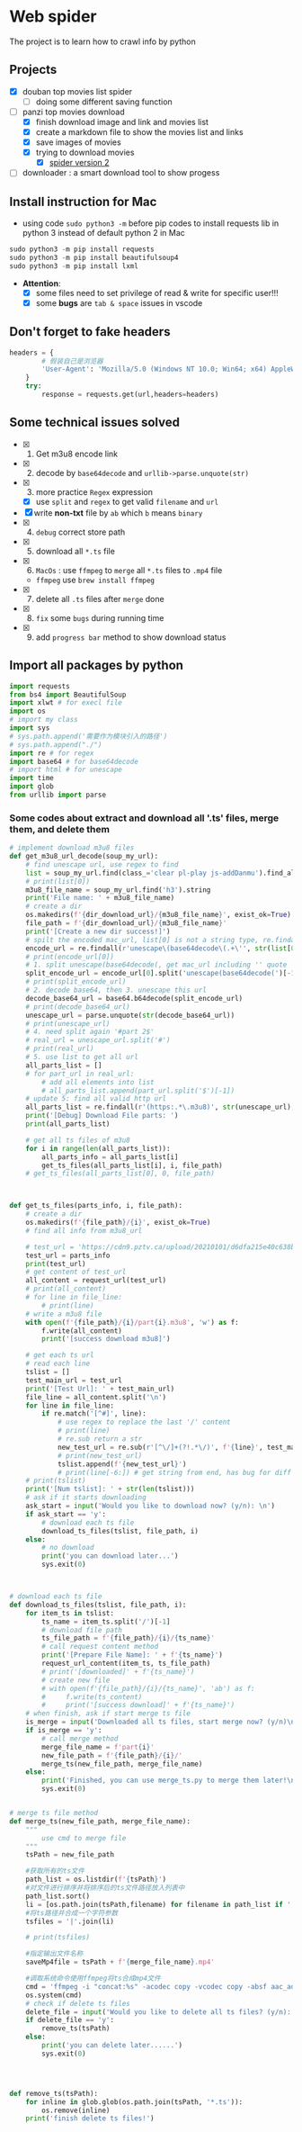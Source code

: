# Web spider
The project is to learn how to crawl info by python
## Projects
- [x] douban top movies list spider
    - [ ] doing some different saving function
- [ ] panzi top movies download
    - [x] finish download image and link and movies list
    - [x] create a markdown file to show the movies list and links
    - [x] save images of movies
    - [x] trying to download movies
        - [x] [spider version 2](/pangzi_tv_spider_v2.py)
- [ ] downloader : a smart download tool to show progess

## Install instruction for Mac
- using code `sudo python3 -m` before pip codes to install requests lib in python 3 instead of default python 2 in Mac
```python
sudo python3 -m pip install requests
sudo python3 -m pip install beautifulsoup4
sudo python3 -m pip install lxml
```
- **Attention**: 
    - [x] some files need to set privilege of read & write for specific user!!! 
    - [x] some **bugs** are `tab & space` issues in vscode
## Don't forget to fake headers
```python
headers = {
        # 假装自己是浏览器
        'User-Agent': 'Mozilla/5.0 (Windows NT 10.0; Win64; x64) AppleWebKit/537.36 (KHTML, like Gecko) Chrome/77.0.3865.120 Safari/537.36',
    }
    try:
        response = requests.get(url,headers=headers)
```

## Some technical issues solved
- [x] 1. Get m3u8 encode link
- [x] 2. decode by `base64decode` and `urllib->parse.unquote(str)`
- [x] 3. more practice `Regex` expression
    - [x] use `split` and `regex` to get valid `filename` and `url`
- [x] write **non-txt** file by `ab` which `b` means `binary`
- [x] 4. `debug` correct store path
- [x] 5. download all `*.ts` file
- [x] 6. `MacOs` : use `ffmpeg` to `merge` all `*.ts` files to `.mp4` file
    - `ffmpeg` use `brew install ffmpeg`
- [x] 7. delete all `.ts` files after `merge` done
- [x] 8. `fix` some `bugs` during running time
- [x] 9. add `progress bar` method to show download status

## Import all packages by python
```python
import requests
from bs4 import BeautifulSoup
import xlwt # for execl file
import os
# import my class
import sys
# sys.path.append('需要作为模块引入的路径')
# sys.path.append("./")
import re # for regex
import base64 # for base64decode
# import html # for unescape
import time
import glob
from urllib import parse
```


### Some codes about extract and download all '.ts' files, merge them, and delete them
```python
# implement download m3u8 files
def get_m3u8_url_decode(soup_my_url):
    # find unescape url, use regex to find
    list = soup_my_url.find(class_='clear pl-play js-addDanmu').find_all('script')
    # print(list[0])
    m3u8_file_name = soup_my_url.find('h3').string
    print('File name: ' + m3u8_file_name)
    # create a dir
    os.makedirs(f'{dir_download_url}/{m3u8_file_name}', exist_ok=True)
    file_path = f'{dir_download_url}/{m3u8_file_name}'
    print('[Create a new dir success!]')
    # spilt the encoded mac_url, list[0] is not a string type, re.findall returns a list
    encode_url = re.findall(r'unescape\(base64decode\(.+\'', str(list[0]), re.M | re.VERBOSE | re.DOTALL)
    # print(encode_url[0])
    # 1. split unescape(base64decode(, get mac_url including '' quote
    split_encode_url = encode_url[0].split('unescape(base64decode(')[-1]
    # print(split_encode_url)
    # 2. decode base64, then 3. unescape this url
    decode_base64_url = base64.b64decode(split_encode_url)
    # print(decode_base64_url)
    unescape_url = parse.unquote(str(decode_base64_url))
    # print(unescape_url)
    # 4. need split again '#part 2$'
    # real_url = unescape_url.split('#')
    # print(real_url)
    # 5. use list to get all url
    all_parts_list = []
    # for part_url in real_url:
        # add all elements into list
        # all_parts_list.append(part_url.split('$')[-1])
    # update 5: find all valid http url
    all_parts_list = re.findall(r'(https:.*\.m3u8)', str(unescape_url), re.M)
    print('[Debug] Download File parts: ')
    print(all_parts_list)

    # get all ts files of m3u8
    for i in range(len(all_parts_list)):
        all_parts_info = all_parts_list[i]
        get_ts_files(all_parts_list[i], i, file_path)
    # get_ts_files(all_parts_list[0], 0, file_path)



def get_ts_files(parts_info, i, file_path):
    # create a dir
    os.makedirs(f'{file_path}/{i}', exist_ok=True)
    # find all info from m3u8_url

    # test_url = 'https://cdn9.pztv.ca/upload/20210101/d6dfa215e40c638bfa04beae6d037adc/d6dfa215e40c638bfa04beae6d037adc.m3u8'
    test_url = parts_info
    print(test_url)
    # get content of test_url
    all_content = request_url(test_url)
    # print(all_content)   
    # for line in file_line:
        # print(line)
    # write a m3u8 file
    with open(f'{file_path}/{i}/part{i}.m3u8', 'w') as f:
        f.write(all_content)
        print('[success download m3u8]')

    # get each ts url
    # read each line
    tslist = []
    test_main_url = test_url
    print('[Test Url]: ' + test_main_url)
    file_line = all_content.split('\n')
    for line in file_line:
        if re.match('[^#]', line):
            # use regex to replace the last '/' content
            # print(line)
            # re.sub return a str
            new_test_url = re.sub(r'[^\/]+(?!.*\/)', f'{line}', test_main_url)
            # print(new_test_url)
            tslist.append(f'{new_test_url}')
            # print(line[-6:]) # get string from end, has bug for diff length of xxx.ts, xxxx.ts
    # print(tslist)
    print('[Num tslist]: ' + str(len(tslist)))
    # ask if it starts downloading
    ask_start = input('Would you like to download now? (y/n): \n')
    if ask_start == 'y':
        # download each ts file
        download_ts_files(tslist, file_path, i)
    else:
        # no download
        print('you can download later...')
        sys.exit(0)



# download each ts file
def download_ts_files(tslist, file_path, i):
    for item_ts in tslist:
        ts_name = item_ts.split('/')[-1]
        # download file path
        ts_file_path = f'{file_path}/{i}/{ts_name}'
        # call request content method
        print('[Prepare File Name]: ' + f'{ts_name}')
        request_url_content(item_ts, ts_file_path)
        # print('[downloaded]' + f'{ts_name}')
        # create new file
        # with open(f'{file_path}/{i}/{ts_name}', 'ab') as f:
        #     f.write(ts_content)
        #     print('[success download]' + f'{ts_name}')
    # when finish, ask if start merge ts file
    is_merge = input('Downloaded all ts files, start merge now? (y/n)\n')
    if is_merge == 'y':
        # call merge method
        merge_file_name = f'part{i}'
        new_file_path = f'{file_path}/{i}/'
        merge_ts(new_file_path, merge_file_name)
    else:
        print('Finished, you can use merge_ts.py to merge them later!\n')
        sys.exit(0)


# merge ts file method
def merge_ts(new_file_path, merge_file_name):
    """
        use cmd to merge file
    """
    tsPath = new_file_path

    #获取所有的ts文件
    path_list = os.listdir(f'{tsPath}')
    #对文件进行排序并将排序后的ts文件路径放入列表中
    path_list.sort()
    li = [os.path.join(tsPath,filename) for filename in path_list if '.ts' in filename]
    #将ts路径并合成一个字符参数
    tsfiles = '|'.join(li)

    # print(tsfiles)

    #指定输出文件名称
    saveMp4file = tsPath + f'{merge_file_name}.mp4'

    #调取系统命令使用ffmpeg将ts合成mp4文件
    cmd = 'ffmpeg -i "concat:%s" -acodec copy -vcodec copy -absf aac_adtstoasc %s'% (tsfiles,saveMp4file)
    os.system(cmd)
    # check if delete ts files
    delete_file = input('Would you like to delete all ts files? (y/n): \n')
    if delete_file == 'y':
        remove_ts(tsPath)
    else:
        print('you can delete later......')
        sys.exit(0)




def remove_ts(tsPath):
    for inline in glob.glob(os.path.join(tsPath, '*.ts')):
        os.remove(inline)
    print('finish delete ts files!')


```
